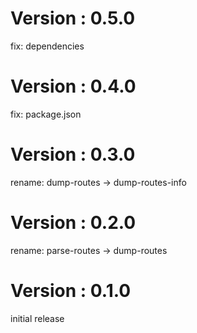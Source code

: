 # Version : 0.5.0

fix: dependencies

# Version : 0.4.0

fix: package.json

# Version : 0.3.0

rename: dump-routes -> dump-routes-info

# Version : 0.2.0

rename: parse-routes -> dump-routes

# Version : 0.1.0

initial release

